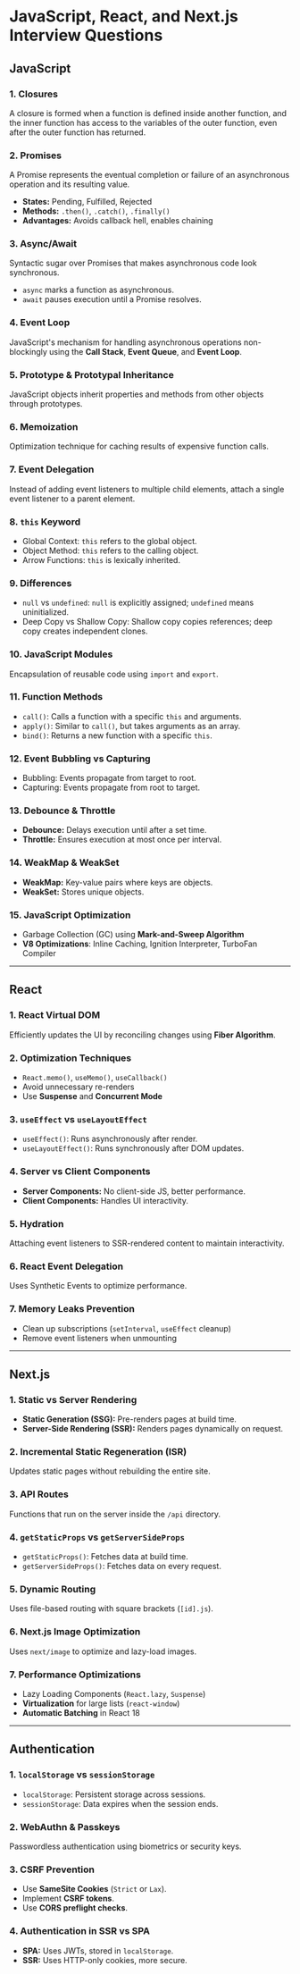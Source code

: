 # JavaScript, React, and Next.js Interview Questions

## JavaScript

### 1. Closures
A closure is formed when a function is defined inside another function, and the inner function has access to the variables of the outer function, even after the outer function has returned.

### 2. Promises
A Promise represents the eventual completion or failure of an asynchronous operation and its resulting value.
- **States:** Pending, Fulfilled, Rejected
- **Methods:** `.then()`, `.catch()`, `.finally()`
- **Advantages:** Avoids callback hell, enables chaining

### 3. Async/Await
Syntactic sugar over Promises that makes asynchronous code look synchronous.
- `async` marks a function as asynchronous.
- `await` pauses execution until a Promise resolves.

### 4. Event Loop
JavaScript's mechanism for handling asynchronous operations non-blockingly using the **Call Stack**, **Event Queue**, and **Event Loop**.

### 5. Prototype & Prototypal Inheritance
JavaScript objects inherit properties and methods from other objects through prototypes.

### 6. Memoization
Optimization technique for caching results of expensive function calls.

### 7. Event Delegation
Instead of adding event listeners to multiple child elements, attach a single event listener to a parent element.

### 8. `this` Keyword
- Global Context: `this` refers to the global object.
- Object Method: `this` refers to the calling object.
- Arrow Functions: `this` is lexically inherited.

### 9. Differences
- `null` vs `undefined`: `null` is explicitly assigned; `undefined` means uninitialized.
- Deep Copy vs Shallow Copy: Shallow copy copies references; deep copy creates independent clones.

### 10. JavaScript Modules
Encapsulation of reusable code using `import` and `export`.

### 11. Function Methods
- `call()`: Calls a function with a specific `this` and arguments.
- `apply()`: Similar to `call()`, but takes arguments as an array.
- `bind()`: Returns a new function with a specific `this`.

### 12. Event Bubbling vs Capturing
- Bubbling: Events propagate from target to root.
- Capturing: Events propagate from root to target.

### 13. Debounce & Throttle
- **Debounce:** Delays execution until after a set time.
- **Throttle:** Ensures execution at most once per interval.

### 14. WeakMap & WeakSet
- **WeakMap:** Key-value pairs where keys are objects.
- **WeakSet:** Stores unique objects.

### 15. JavaScript Optimization
- Garbage Collection (GC) using **Mark-and-Sweep Algorithm**
- **V8 Optimizations**: Inline Caching, Ignition Interpreter, TurboFan Compiler

---

## React

### 1. React Virtual DOM
Efficiently updates the UI by reconciling changes using **Fiber Algorithm**.

### 2. Optimization Techniques
- `React.memo()`, `useMemo()`, `useCallback()`
- Avoid unnecessary re-renders
- Use **Suspense** and **Concurrent Mode**

### 3. `useEffect` vs `useLayoutEffect`
- `useEffect()`: Runs asynchronously after render.
- `useLayoutEffect()`: Runs synchronously after DOM updates.

### 4. Server vs Client Components
- **Server Components:** No client-side JS, better performance.
- **Client Components:** Handles UI interactivity.

### 5. Hydration
Attaching event listeners to SSR-rendered content to maintain interactivity.

### 6. React Event Delegation
Uses Synthetic Events to optimize performance.

### 7. Memory Leaks Prevention
- Clean up subscriptions (`setInterval`, `useEffect` cleanup)
- Remove event listeners when unmounting

---

## Next.js

### 1. Static vs Server Rendering
- **Static Generation (SSG):** Pre-renders pages at build time.
- **Server-Side Rendering (SSR):** Renders pages dynamically on request.

### 2. Incremental Static Regeneration (ISR)
Updates static pages without rebuilding the entire site.

### 3. API Routes
Functions that run on the server inside the `/api` directory.

### 4. `getStaticProps` vs `getServerSideProps`
- `getStaticProps()`: Fetches data at build time.
- `getServerSideProps()`: Fetches data on every request.

### 5. Dynamic Routing
Uses file-based routing with square brackets (`[id].js`).

### 6. Next.js Image Optimization
Uses `next/image` to optimize and lazy-load images.

### 7. Performance Optimizations
- Lazy Loading Components (`React.lazy`, `Suspense`)
- **Virtualization** for large lists (`react-window`)
- **Automatic Batching** in React 18

---

## Authentication

### 1. `localStorage` vs `sessionStorage`
- `localStorage`: Persistent storage across sessions.
- `sessionStorage`: Data expires when the session ends.

### 2. WebAuthn & Passkeys
Passwordless authentication using biometrics or security keys.

### 3. CSRF Prevention
- Use **SameSite Cookies** (`Strict` or `Lax`).
- Implement **CSRF tokens**.
- Use **CORS preflight checks**.

### 4. Authentication in SSR vs SPA
- **SPA:** Uses JWTs, stored in `localStorage`.
- **SSR:** Uses HTTP-only cookies, more secure.


